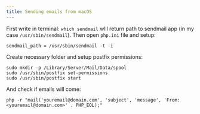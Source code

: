 ```yaml
---
title: Sending emails from macOS
---
```


First write in terminal: `which sendmail` wlll return path to sendmail app (in my case `/usr/sbin/sendmail`). Then open `php.ini` file and setup:

```shell
sendmail_path = /usr/sbin/sendmail -t -i
```

Create necessary folder and setup postfix permissions:

```shell
sudo mkdir -p /Library/Server/Mail/Data/spool
sudo /usr/sbin/postfix set-permissions
sudo /usr/sbin/postfix start
```

And check if emails will come:

```shell
php -r "mail('youremail@domain.com', 'subject', 'message', 'From: <youremail@domain.com>' . PHP_EOL);"
```